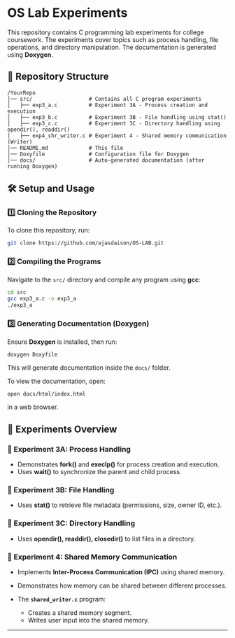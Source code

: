 # OS Lab Experiments

This repository contains C programming lab experiments for college coursework. The experiments cover topics such as process handling, file operations, and directory manipulation. The documentation is generated using **Doxygen**.

## 📂 Repository Structure

```
/YourRepo
│── src/                  # Contains all C program experiments
│   ├── exp3_a.c          # Experiment 3A - Process creation and execution
│   ├── exp3_b.c          # Experiment 3B - File handling using stat()
│   ├── exp3_c.c          # Experiment 3C - Directory handling using opendir(), readdir()
│   ├── exp4_shr_writer.c # Experiment 4 - Shared memory communication (Writer)
│── README.md             # This file
│── Doxyfile              # Configuration file for Doxygen
│── docs/                 # Auto-generated documentation (after running Doxygen)
```

## 🛠️ Setup and Usage

### **1️⃣ Cloning the Repository**

To clone this repository, run:

```sh
git clone https://github.com/ajasdaison/OS-LAB.git
```

### **2️⃣ Compiling the Programs**

Navigate to the `src/` directory and compile any program using **gcc**:

```sh
cd src
gcc exp3_a.c -o exp3_a
./exp3_a
```

### **3️⃣ Generating Documentation (Doxygen)**

Ensure **Doxygen** is installed, then run:

```sh
doxygen Doxyfile
```

This will generate documentation inside the `docs/` folder.

To view the documentation, open:

```
open docs/html/index.html
```

in a web browser.

## 📜 Experiments Overview

### **🔹 Experiment 3A: Process Handling**

- Demonstrates **fork()** and **execlp()** for process creation and execution.
- Uses **wait()** to synchronize the parent and child process.

### **🔹 Experiment 3B: File Handling**

- Uses **stat()** to retrieve file metadata (permissions, size, owner ID, etc.).

### **🔹 Experiment 3C: Directory Handling**

- Uses **opendir(), readdir(), closedir()** to list files in a directory.

### **🔹 Experiment 4: Shared Memory Communication**

- Implements **Inter-Process Communication (IPC)** using shared memory.
- Demonstrates how memory can be shared between different processes.

- The **`shared_writer.c`** program:
  - Creates a shared memory segment.
  - Writes user input into the shared memory.

---




